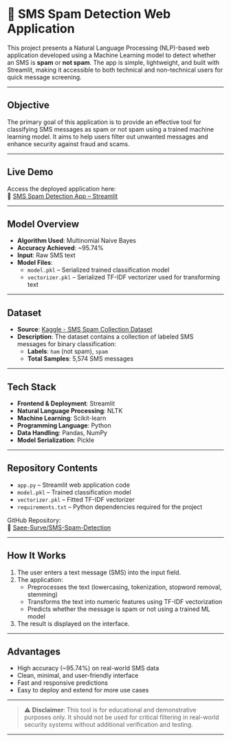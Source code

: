 # 📩 SMS Spam Detection Web Application

This project presents a Natural Language Processing (NLP)-based web application developed using a Machine Learning model to detect whether an SMS is **spam** or **not spam**. The app is simple, lightweight, and built with Streamlit, making it accessible to both technical and non-technical users for quick message screening.

---

## Objective

The primary goal of this application is to provide an effective tool for classifying SMS messages as spam or not spam using a trained machine learning model. It aims to help users filter out unwanted messages and enhance security against fraud and scams.

---

## Live Demo

Access the deployed application here:  
🔗 [SMS Spam Detection App – Streamlit](https://sms-spam-detection-system-using-nlp-saee-surve.streamlit.app/)

---

## Model Overview

- **Algorithm Used**: Multinomial Naive Bayes
- **Accuracy Achieved**: ~95.74%
- **Input**: Raw SMS text
- **Model Files**:
  - `model.pkl` – Serialized trained classification model
  - `vectorizer.pkl` – Serialized TF-IDF vectorizer used for transforming text

---

## Dataset

- **Source**: [Kaggle - SMS Spam Collection Dataset](https://www.kaggle.com/datasets/uciml/sms-spam-collection-dataset)
- **Description**: The dataset contains a collection of labeled SMS messages for binary classification:
  - **Labels**: `ham` (not spam), `spam`
  - **Total Samples**: 5,574 SMS messages

---

## Tech Stack

- **Frontend & Deployment**: Streamlit
- **Natural Language Processing**: NLTK
- **Machine Learning**: Scikit-learn
- **Programming Language**: Python
- **Data Handling**: Pandas, NumPy
- **Model Serialization**: Pickle

---

## Repository Contents

- `app.py` – Streamlit web application code
- `model.pkl` – Trained classification model
- `vectorizer.pkl` – Fitted TF-IDF vectorizer
- `requirements.txt` – Python dependencies required for the project

GitHub Repository:  
🔗 [Saee-Surve/SMS-Spam-Detection](https://github.com/Saee-Surve)

---

## How It Works

1. The user enters a text message (SMS) into the input field.
2. The application:
   - Preprocesses the text (lowercasing, tokenization, stopword removal, stemming)
   - Transforms the text into numeric features using TF-IDF vectorization
   - Predicts whether the message is spam or not using a trained ML model
3. The result is displayed on the interface.

---

## Advantages

- High accuracy (~95.74%) on real-world SMS data
- Clean, minimal, and user-friendly interface
- Fast and responsive predictions
- Easy to deploy and extend for more use cases

---

> ⚠️ **Disclaimer**: This tool is for educational and demonstrative purposes only. It should not be used for critical filtering in real-world security systems without additional verification and testing.

---

